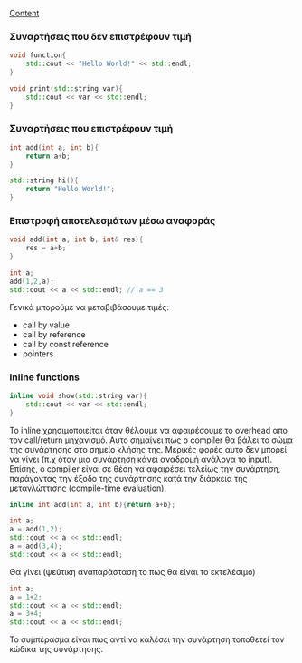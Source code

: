 [Content](Content.md)

### Συναρτήσεις που δεν επιστρέφουν τιμή

```cpp
void function{
    std::cout << "Hello World!" << std::endl;
}

void print(std::string var){
    std::cout << var << std::endl;
}
```

### Συναρτήσεις που επιστρέφουν τιμή

```cpp
int add(int a, int b){
    return a+b;
}

std::string hi(){
    return "Hello World!";
}
```

### Επιστροφή αποτελεσμάτων μέσω αναφοράς

```cpp
void add(int a, int b, int& res){
    res = a+b;
}

int a;
add(1,2,a);
std::cout << a << std::endl; // a == 3
```

Γενικά μπορούμε να μεταβιβάσουμε τιμές:
- call by value
- call by reference
- call by const reference
- pointers

### Inline functions

```cpp
inline void show(std::string var){
    std::cout << var << std::endl;    
}
```

Το inline χρησιμοποιείται όταν θέλουμε να αφαιρέσουμε το overhead απο τον call/return μηχανισμό. Αυτο σημαίνει πως ο compiler θα βάλει το σώμα της συνάρτησης στο σημείο κλήσης της. Μερικές φορές αυτό δεν μπορεί να γίνει (π.χ όταν μια συνάρτηση κάνει αναδρομή ανάλογα το input). Επίσης, ο compiler είναι σε θέση να αφαιρέσει τελείως την συνάρτηση, παράγοντας την έξοδο της συνάρτησης κατά την διάρκεια της μεταγλώττισης (compile-time evaluation).

```cpp
inline int add(int a, int b){return a+b};

int a;
a = add(1,2);
std::cout << a << std::endl;
a = add(3,4);
std::cout << a << std::endl;
```

Θα γίνει (ψεύτικη αναπαράσταση το πως θα είναι το εκτελέσιμο)

```cpp
int a;
a = 1+2;
std::cout << a << std::endl;
a = 3+4;
std::cout << a << std::endl;
```

Το συμπέρασμα είναι πως αντί να καλέσει την συνάρτηση τοποθετεί τον κώδικα της συνάρτησης.
